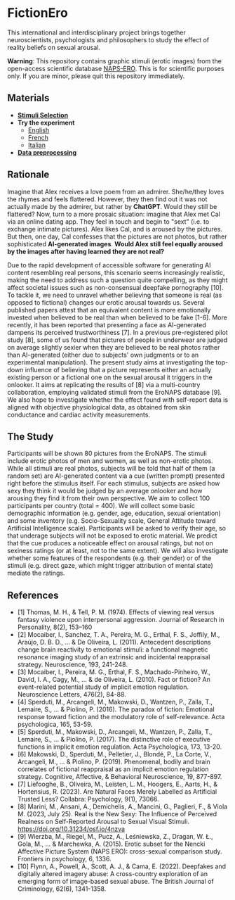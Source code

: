 # FictionEro

This international and interdisciplinary project brings together neuroscientists, psychologists and philosophers to study the effect of reality beliefs on sexual arousal.

**Warning**: This repository contains graphic stimuli (erotic images) from the open-access scientific database [NAPS-ERO](https://www.frontiersin.org/articles/10.3389/fpsyg.2015.01336/full). This is for scientific purposes only. If you are minor, please quit this repository immediately.

## Materials

- [**Stimuli Selection**](https://realitybending.github.io/FictionEro/experiment/stimuli_selection/selection.html)
- **Try the experiment**
  - [English](https://realitybending.github.io/FictionEro/experiment/english?exp=readme&lang=en)
  - [French](https://realitybending.github.io/FictionEro/experiment/french?exp=readme&lang=fr)
  - [Italian](https://realitybending.github.io/FictionEro/experiment/italian?exp=readme&lang=it)
- [**Data preprocessing**](https://realitybending.github.io/FictionEro/analysis/1_cleaning.html)

## Rationale

Imagine that Alex receives a love poem from an admirer. She/he/they loves the rhymes and feels flattered.
However, they then find out it was not actually made by the admirer, but rather by **ChatGPT**. Would they still be flattered?
Now, turn to a more prosaic situation: imagine that Alex met Cal via an online dating app. They feel in touch and begin to "sext" (i.e. to exchange intimate pictures).
Alex likes Cal, and is aroused by the pictures. But then, one day, Cal confesses that the pictures are not photos, but rather sophisticated **AI-generated images**.
**Would Alex still feel equally aroused by the images after having learned they are not real?**

Due to the rapid development of accessible software for generating AI content resembling real persons, this scenario seems increasingly realistic, making the need to address such a question quite compelling, as they might affect societal issues such as non-consensual deepfake pornography [10].
To tackle it, we need to unravel whether believing that someone is real (as opposed to fictional) changes our erotic arousal towards us.
Several published papers attest that an equivalent content is more emotionally invested when believed to be real than when believed to be fake [1-6].
More recently, it has been reported that presenting a face as AI-generated dampens its perceived trustworthiness [7].
In a previous pre-registered pilot study [8], some of us found that pictures of people in underwear are judged on average slightly sexier when they are believed to be real photos rather than AI-generated (either due to subjects' own judgments or to an experimental manipulation).
The present study aims at investigating the top-down influence of believing that a picture represents either an actually existing person or a fictional one on the sexual arousal it triggers in the onlooker.
It aims at replicating the results of [8] via a multi-country collaboration, employing validated stimuli from the EroNAPS database [9].
We also hope to investigate whether the effect found with self-report data is aligned with objective physiological data, as obtained from skin conductance and cardiac activity measurements.

## The Study

Participants will be shown 80 pictures from the EroNAPS. The stimuli include erotic photos of men and women, as well as non-erotic photos.
While all stimuli are real photos, subjects will be told that half of them (a random set) are AI-generated content via a cue (written prompt) presented right before the stimulus itself.
For each stimulus, subjects are asked how sexy they think it would be judged by an average onlooker and how arousing they find it from their own perspective.
We aim to collect 100 participants per country (total = 400).
We will collect some basic demographic information (e.g. gender, age, education, sexual orientation) and some inventory (e.g. Socio-Sexuality scale, General Attitude toward Artificial Intelligence scale).
Participants will be asked to verify their age, so that underage subjects will not be exposed to erotic material.
We predict that the cue produces a noticeable effect on arousal ratings, but not on sexiness ratings (or at least, not to the same extent).
We will also investigate whether some features of the respondents (e.g. their gender) or of the stimuli (e.g. direct gaze, which might trigger attribution of mental state) mediate the ratings.

## References
- [1] Thomas, M. H., & Tell, P. M. (1974). Effects of viewing real versus fantasy violence upon interpersonal aggression. Journal of Research in Personality, 8(2), 153–160
- [2] Mocaiber, I., Sanchez, T. A., Pereira, M. G., Erthal, F. S., Joffily, M., Araújo, D. B. D., ... & De Oliveira, L. (2011). Antecedent descriptions change brain reactivity to emotional stimuli: a functional magnetic resonance imaging study of an extrinsic and incidental reappraisal strategy. Neuroscience, 193, 241-248.
- [3] Mocaiber, I., Pereira, M. G., Erthal, F. S., Machado-Pinheiro, W., David, I. A., Cagy, M., ... & de Oliveira, L. (2010). Fact or fiction? An event-related potential study of implicit emotion regulation. Neuroscience Letters, 476(2), 84-88.
- [4] Sperduti, M., Arcangeli, M., Makowski, D., Wantzen, P., Zalla, T., Lemaire, S., ... & Piolino, P. (2016). The paradox of fiction: Emotional response toward fiction and the modulatory role of self-relevance. Acta psychologica, 165, 53-59.
- [5] Sperduti, M., Makowski, D., Arcangeli, M., Wantzen, P., Zalla, T., Lemaire, S., ... & Piolino, P. (2017). The distinctive role of executive functions in implicit emotion regulation. Acta Psychologica, 173, 13-20.
- [6] Makowski, D., Sperduti, M., Pelletier, J., Blondé, P., La Corte, V., Arcangeli, M., ... & Piolino, P. (2019). Phenomenal, bodily and brain correlates of fictional reappraisal as an implicit emotion regulation strategy. Cognitive, Affective, & Behavioral Neuroscience, 19, 877-897.
- [7] Liefooghe, B., Oliveira, M., Leisten, L. M., Hoogers, E., Aarts, H., & Hortensius, R. (2023). Are Natural Faces Merely Labelled as Artificial Trusted Less? Collabra: Psychology, 9(1), 73066.
- [8] Marini, M., Ansani, A., Demichelis, A., Mancini, G., Paglieri, F., & Viola M. (2023, July 25). Real is the New Sexy: The Influence of Perceived Realness on Self-Reported Arousal to Sexual Visual Stimuli. https://doi.org/10.31234/osf.io/4nzva
- [9] Wierzba, M., Riegel, M., Pucz, A., Leśniewska, Z., Dragan, W. Ł., Gola, M., ... & Marchewka, A. (2015). Erotic subset for the Nencki Affective Picture System (NAPS ERO): cross-sexual comparison study. Frontiers in psychology, 6, 1336.
- [10] Flynn, A., Powell, A., Scott, A. J., & Cama, E. (2022). Deepfakes and digitally altered imagery abuse: A cross-country exploration of an emerging form of image-based sexual abuse. The British Journal of Criminology, 62(6), 1341-1358.
